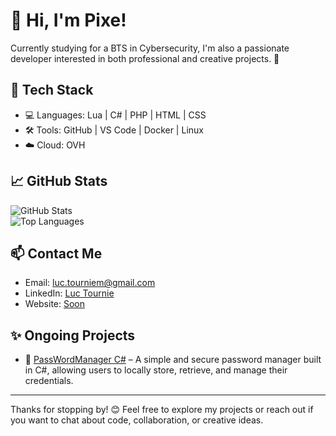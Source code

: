 # 👋 Hi, I'm Pixe!

Currently studying for a BTS in Cybersecurity, I'm also a passionate developer interested in both professional and creative projects. 🚀

## 🧰 Tech Stack

- 💻 Languages: Lua | C# | PHP | HTML | CSS  
- 🛠️ Tools: GitHub | VS Code | Docker | Linux  
- ☁️ Cloud: OVH  

## 📈 GitHub Stats

![GitHub Stats](https://github-readme-stats.vercel.app/api?username=pixe71&show_icons=true&theme=radical)  
![Top Languages](https://github-readme-stats.vercel.app/api/top-langs/?username=pixe71&layout=compact&theme=radical)

## 📫 Contact Me

- Email: [luc.tourniem@gmail.com](mailto:luc.tourniem@gmail.com)  
- LinkedIn: [Luc Tournie](https://www.linkedin.com/in/luc-tourni%C3%A9-862ba0224/)  
- Website: [Soon]()

## ✨ Ongoing Projects

- 🔧 [PassWordManager C#](https://github.com/pixe71/PassWord-Manager) – A simple and secure password manager built in C#, allowing users to locally store, retrieve, and manage their credentials.

---

Thanks for stopping by! 😊 Feel free to explore my projects or reach out if you want to chat about code, collaboration, or creative ideas.
